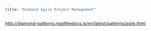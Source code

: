 ```yaml
---
title: "Diamond Agile Project Management"
---
```


http://diamond-patterns.readthedocs.io/en/latest/patterns/agile.html
